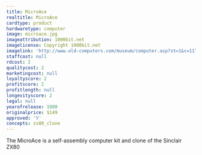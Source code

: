 ```yaml
---
title: MicroAce
realtitle: MicroAce
cardtype: product
hardwaretype: computer
image: microace.jpg
imageattribution: 1000bit.net
imagelicense: Copyright 1000bit.net
imagelink: 'http://www.old-computers.com/museum/computer.asp?st=1&c=1179'
staffcost: null
rdcost: 2
qualitycost: 2
marketingcost: null
loyaltyscore: 2
profitscore: 2
profitlength: null
longevityscore: 2
legal: null
yearofrelease: 1980
originalprice: $149
approved: 'Y'
concepts: zx80_clone
---
```


The MicroAce is a self-assembly computer kit and clone of the Sinclair ZX80
